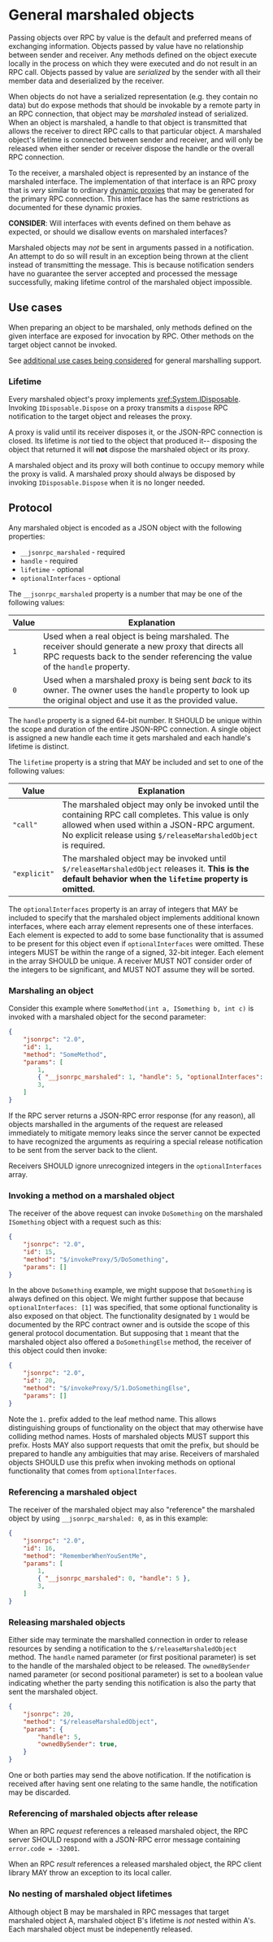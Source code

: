 # General marshaled objects

Passing objects over RPC by value is the default and preferred means of exchanging information.
Objects passed by value have no relationship between sender and receiver.
Any methods defined on the object execute locally in the process on which they were executed and do not result in an RPC call.
Objects passed by value are *serialized* by the sender with all their member data and deserialized by the receiver.

When objects do not have a serialized representation (e.g. they contain no data) but do expose methods that should be invokable by a remote party in an RPC connection, that object may be _marshaled_ instead of serialized.
When an object is marshaled, a handle to that object is transmitted that allows the receiver to direct RPC calls to that particular object.
A marshaled object's lifetime is connected between sender and receiver, and will only be released when either sender or receiver dispose the handle or the overall RPC connection.

To the receiver, a marshaled object is represented by an instance of the marshaled interface.
The implementation of that interface is an RPC proxy that is *very* similar to ordinary [dynamic proxies](../docs/dynamicproxy.md) that may be generated for the primary RPC connection.
This interface has the same restrictions as documented for these dynamic proxies.

**CONSIDER**: Will interfaces with events defined on them behave as expected, or should we disallow events on marshaled interfaces?

Marshaled objects may _not_ be sent in arguments passed in a notification.
An attempt to do so will result in an exception being thrown at the client instead of transmitting the message.
This is because notification senders have no guarantee the server accepted and processed the message successfully, making lifetime control of the marshaled object impossible.

## Use cases

When preparing an object to be marshaled, only methods defined on the given interface are exposed for invocation by RPC.
Other methods on the target object cannot be invoked.

See [additional use cases being considered](general_marshaled_objects_2.md) for general marshalling support.

### Lifetime

Every marshaled object's proxy implements <xref:System.IDisposable>.
Invoking `IDisposable.Dispose` on a proxy transmits a `dispose` RPC notification to the target object and releases the proxy.

A proxy is valid until its receiver disposes it, or the JSON-RPC connection is closed. Its lifetime is *not* tied to the object that produced it-- disposing the object that returned it will **not** dispose the marshaled object or its proxy.

A marshaled object and its proxy will both continue to occupy memory while the proxy is valid. A marshaled proxy should always be disposed by invoking `IDisposable.Dispose` when it is no longer needed.

## Protocol

Any marshaled object is encoded as a JSON object with the following properties:

- `__jsonrpc_marshaled` - required
- `handle` - required
- `lifetime` - optional
- `optionalInterfaces` - optional

The `__jsonrpc_marshaled` property is a number that may be one of the following values:

Value | Explanation
--|--
`1` | Used when a real object is being marshaled. The receiver should generate a new proxy that directs all RPC requests back to the sender referencing the value of the `handle` property.
`0` | Used when a marshaled proxy is being sent *back* to its owner. The owner uses the `handle` property to look up the original object and use it as the provided value.

The `handle` property is a signed 64-bit number.
It SHOULD be unique within the scope and duration of the entire JSON-RPC connection.
A single object is assigned a new handle each time it gets marshaled and each handle's lifetime is distinct.

The `lifetime` property is a string that MAY be included and set to one of the following values:

Value | Explanation
--|--
`"call"` | The marshaled object may only be invoked until the containing RPC call completes. This value is only allowed when used within a JSON-RPC argument. No explicit release using `$/releaseMarshaledObject` is required.
`"explicit"` | The marshaled object may be invoked until `$/releaseMarshaledObject` releases it. **This is the default behavior when the `lifetime` property is omitted.**

The `optionalInterfaces` property is an array of integers that MAY be included to specify that the marshaled object implements additional known interfaces, where each array element represents one of these interfaces.
Each element is expected to add to some base functionality that is assumed to be present for this object even if `optionalInterfaces` were omitted.
These integers MUST be within the range of a signed, 32-bit integer.
Each element in the array SHOULD be unique.
A receiver MUST NOT consider order of the integers to be significant, and MUST NOT assume they will be sorted.

### Marshaling an object

Consider this example where `SomeMethod(int a, ISomething b, int c)` is invoked with a marshaled object for the second parameter:

```json
{
    "jsonrpc": "2.0",
    "id": 1,
    "method": "SomeMethod",
    "params": [
        1,
        { "__jsonrpc_marshaled": 1, "handle": 5, "optionalInterfaces": [1] },
        3,
    ]
}
```

If the RPC server returns a JSON-RPC error response (for any reason), all objects marshalled in the arguments of the request are released immediately to mitigate memory leaks since the server cannot be expected to have recognized the arguments as requiring a special release notification to be sent from the server back to the client.

Receivers SHOULD ignore unrecognized integers in the `optionalInterfaces` array.

### Invoking a method on a marshaled object

The receiver of the above request can invoke `DoSomething` on the marshaled `ISomething` object with a request such as this:

```json
{
    "jsonrpc": "2.0",
    "id": 15,
    "method": "$/invokeProxy/5/DoSomething",
    "params": []
}
```

In the above `DoSomething` example, we might suppose that `DoSomething` is always defined on this object.
We might further suppose that because `optionalInterfaces: [1]` was specified, that some optional functionality is also exposed on that object.
The functionality designated by `1` would be documented by the RPC contract owner and is outside the scope of this general protocol documentation.
But supposing that `1` meant that the marshaled object also offered a `DoSomethingElse` method, the receiver of this object could then invoke:

```json
{
    "jsonrpc": "2.0",
    "id": 20,
    "method": "$/invokeProxy/5/1.DoSomethingElse",
    "params": []
}
```

Note the `1.` prefix added to the leaf method name.
This allows distinguishing groups of functionality on the object that may otherwise have colliding method names.
Hosts of marshaled objects MUST support this prefix.
Hosts MAY also support requests that omit the prefix, but should be prepared to handle any ambiguities that may arise.
Receivers of marshaled objects SHOULD use this prefix when invoking methods on optional functionality that comes from `optionalInterfaces`.

### Referencing a marshaled object

The receiver of the marshaled object may also "reference" the marshaled object by using `__jsonrpc_marshaled: 0`,
as in this example:

```json
{
    "jsonrpc": "2.0",
    "id": 16,
    "method": "RememberWhenYouSentMe",
    "params": [
        1,
        { "__jsonrpc_marshaled": 0, "handle": 5 },
        3,
    ]
}
```

### Releasing marshaled objects

Either side may terminate the marshalled connection in order to release resources by sending a notification to the `$/releaseMarshaledObject` method.
The `handle` named parameter (or first positional parameter) is set to the handle of the marshaled object to be released.
The `ownedBySender` named parameter (or second positional parameter) is set to a boolean value indicating whether the party sending this notification is also the party that sent the marshaled object.

```json
{
    "jsonrpc": 20,
    "method": "$/releaseMarshaledObject",
    "params": {
        "handle": 5,
        "ownedBySender": true,
    }
}
```

One or both parties may send the above notification.
If the notification is received after having sent one relating to the same handle, the notification may be discarded.

### Referencing of marshaled objects after release

When an RPC _request_ references a released marshaled object, the RPC server SHOULD respond with a JSON-RPC error message containing `error.code = -32001`.

When an RPC _result_ references a released marshaled object, the RPC client library MAY throw an exception to its local caller.

### No nesting of marshaled object lifetimes

Although object B may be marshaled in RPC messages that target marshaled object A, marshaled object B's lifetime is _not_ nested within A's.
Each marshaled object must be indepenently released.
